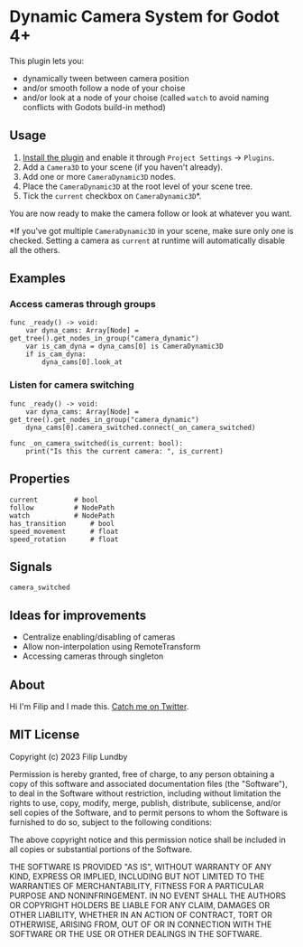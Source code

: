# Dynamic Camera System for Godot 4+

This plugin lets you: 

* dynamically tween between camera position
* and/or smooth follow a node of your choise
* and/or look at a node of your choise (called `watch` to avoid naming conflicts with Godots build-in method)


## Usage

1. [Install the plugin](https://docs.godotengine.org/en/stable/tutorials/plugins/editor/installing_plugins.html) and enable it through `Project Settings` -> `Plugins`.
2. Add a `Camera3D` to your scene (if you haven't already).
3. Add one or more `CameraDynamic3D` nodes.
4. Place the `CameraDynamic3D` at the root level of your scene tree.
5. Tick the `current` checkbox on `CameraDynamic3D`*. 

You are now ready to make the camera follow or look at whatever you want.

*If you've got multiple `CameraDynamic3D` in your scene, make sure only one is 
checked. Setting a camera as `current` at runtime will automatically disable 
all the others.


## Examples

### Access cameras through groups

```GDScript
func _ready() -> void:
	var dyna_cams: Array[Node] = get_tree().get_nodes_in_group("camera_dynamic")
	var is_cam_dyna = dyna_cams[0] is CameraDynamic3D
	if is_cam_dyna:
		dyna_cams[0].look_at
```

### Listen for camera switching

```GDScript
func _ready() -> void:
	var dyna_cams: Array[Node] = get_tree().get_nodes_in_group("camera_dynamic")
	dyna_cams[0].camera_switched.connect(_on_camera_switched)

func _on_camera_switched(is_current: bool):
	print("Is this the current camera: ", is_current)
```

## Properties

```GDScript
current 		# bool
follow			# NodePath
watch			# NodePath
has_transition		# bool
speed_movement		# float
speed_rotation		# float
```

## Signals

```GDScript
camera_switched
```

## Ideas for improvements

* Centralize enabling/disabling of cameras
* Allow non-interpolation using RemoteTransform
* Accessing cameras through singleton


## About

Hi I'm Filip and I made this. [Catch me on Twitter](https://twitter.com/skooterkurt).


## MIT License

Copyright (c) 2023 Filip Lundby

Permission is hereby granted, free of charge, to any person obtaining a copy
of this software and associated documentation files (the "Software"), to deal
in the Software without restriction, including without limitation the rights
to use, copy, modify, merge, publish, distribute, sublicense, and/or sell
copies of the Software, and to permit persons to whom the Software is
furnished to do so, subject to the following conditions:

The above copyright notice and this permission notice shall be included in all
copies or substantial portions of the Software.

THE SOFTWARE IS PROVIDED "AS IS", WITHOUT WARRANTY OF ANY KIND, EXPRESS OR
IMPLIED, INCLUDING BUT NOT LIMITED TO THE WARRANTIES OF MERCHANTABILITY,
FITNESS FOR A PARTICULAR PURPOSE AND NONINFRINGEMENT. IN NO EVENT SHALL THE
AUTHORS OR COPYRIGHT HOLDERS BE LIABLE FOR ANY CLAIM, DAMAGES OR OTHER
LIABILITY, WHETHER IN AN ACTION OF CONTRACT, TORT OR OTHERWISE, ARISING FROM,
OUT OF OR IN CONNECTION WITH THE SOFTWARE OR THE USE OR OTHER DEALINGS IN THE
SOFTWARE.
